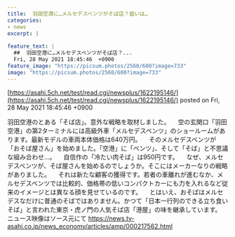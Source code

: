 ```yaml
---
title:  羽田空港に…メルセデスベンツがそば店？狙いは…  
categories:
- news
excerpt: |
  
feature_text: |
  ##  羽田空港に…メルセデスベンツがそば店？...
  Fri, 28 May 2021 18:45:46  +0900
feature_image: "https://picsum.photos/2560/600?image=733"
image: "https://picsum.photos/2560/600?image=733"
---
```


[https://asahi.5ch.net/test/read.cgi/newsplus/1622195146/](https://asahi.5ch.net/test/read.cgi/newsplus/1622195146/)
posted on Fri, 28 May 2021 18:45:46  +0900

<!--more-->

羽田空港のとある「そば店」。意外な戦略を取材しました。 　空の玄関口「羽田空港」の第2ターミナルには高級外車「メルセデスベンツ」のショールームがあります。最新モデルの車両本体価格は640万円。 　そのメルセデスベンツが「おそば屋さん」を始めました。「空港」に「ベンツ」、そして「そば」と不思議な組み合わせ…。 　自信作の「冷たい肉そば」は950円です。 　なぜ、メルセデスベンツが、そば屋さんを始めるのでしょうか。そこにはメーカーなりの戦略がありました。 　それは新たな顧客の獲得です。若者の車離れが進むなか、メルセデスベンツでは比較的、価格帯の低いコンパクトカーにも力を入れるなど従来のイメージとは異なる顔を見せているのです。 　とはいえ、おそばはメルセデスなだけに普通のそばではありません。かつて「日本一行列のできる立ち食いそば」と言われた東京・虎ノ門の人気そば店「港屋」の味を継承しています。 ニュース映像はソース元にて https://news.tv-asahi.co.jp/news_economy/articles/amp/000217562.html
